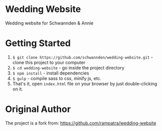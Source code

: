 # Wedding Website
Wedding website for Schwannden & Annie

# Getting Started
1. `$ git clone https://github.com/schwannden/wedding-website.git` - clone this project to your computer
2. `$ cd wedding-website` - go inside the project directory
3. `$ npm install` - install dependencies
4. `$ gulp` - compile sass to css, minify js, etc.
5. That's it, open `index.html` file on your browser by just double-clicking on it.

# Original Author
The project is a fork from: https://github.com/rampatra/wedding-website
